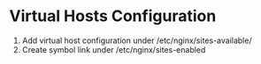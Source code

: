 # Virtual Hosts Configuration

1. Add virtual host configuration under /etc/nginx/sites-available/
2. Create symbol link under /etc/nginx/sites-enabled
